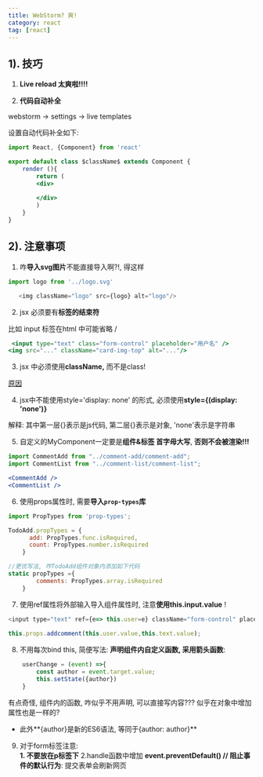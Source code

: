 ```yaml
---
title: WebStorm? 爽!
category: react
tag: [react]
---
```


## 1). 技巧

1. **Live reload 太爽啦!!!!**

<!--more-->

2. **代码自动补全**

webstorm -> settings -> live templates

设置自动代码补全如下:

```jsx
import React, {Component} from 'react'

export default class $className$ extends Component {
    render (){
        return (
        <div>
        
        </div>
        )
    }
}
```
## 2). 注意事项

1. 咋**导入svg图片**不能直接导入啊?!, 得这样

```js
import logo from '../logo.svg'

   <img className="logo" src={logo} alt="logo"/>
```

2. jsx 必须要有**标签的结束符**

比如 input 标签在html 中可能省略 /

```jsx
 <input type="text" class="form-control" placeholder="用户名" />
<img src="..." className="card-img-top" alt="..."/>
```

3. jsx 中必须使用**className,** 而不是class!

[原因](https://www.jackpu.com/you-qu-de-hua-ti-wei-shi-yao-jsxyong-classnameer-bu-shi-class/)

4. jsx中不能使用style='display: none' 的形式, 必须使用**style={(display: 'none')}**

解释: 其中第一层{}表示是js代码, 第二层{}表示是对象, 'none'表示是字符串

5. 自定义的MyComponent一定要是**组件&标签 首字母大写**, **否则不会被渲染!!!**

```jsx
import CommentAdd from "../comment-add/comment-add";
import CommentList from "../comment-list/comment-list";

<CommentAdd />
<CommentList />
```

6. 使用props属性时, 需要**导入`prop-types`库**

```jsx
import PropTypes from 'prop-types';

TodoAdd.propTypes = {
      add: PropTypes.func.isRequired,
      count: PropTypes.number.isRequired
    }

//更优写法, 咋TodoAdd组件对象内添加如下代码
static propTypes ={
        comments: PropTypes.array.isRequired
    }

```

7. 使用ref属性将外部输入导入组件属性时, 注意**使用this.input.value**  !

```js
<input type="text" ref={e=> this.user=e} className="form-control" placeholder="用户名" />
       
this.props.addcomment(this.user.value,this.text.value);
```

8. 不用每次bind this, 简便写法: **声明组件内自定义函数, 采用箭头函数**:

```jsx
    userChange = (event) =>{
        const author = event.target.value;
        this.setState({author})
    }
```

有点奇怪,  组件内的函数, 咋似乎不用声明, 可以直接写内容??? 似乎在对象中增加属性也是一样的?

* 此外**{author}是新的ES6语法, 等同于{author: author}**

9. 对于form标签注意:  
 **1. 不要放在p标签下** 
2.handle函数中增加 **event.preventDefault() // 阻止事件的默认行为**: 提交表单会刷新网页
             